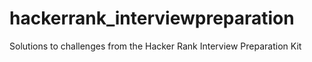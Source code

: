 # hackerrank_interviewpreparation
Solutions to challenges from the Hacker Rank Interview Preparation Kit
